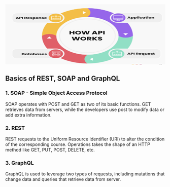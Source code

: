 <img src="../../img/api-intro.png" alt="History of Protocols" width="800" height="190"/>

## **Basics of REST, SOAP and GraphQL**

### 1. **SOAP** - Simple Object Access Protocol 
SOAP operates with POST and GET as two of its basic functions. GET retrieves data from servers, while the developers use post to modify data or add extra information.

### 2. **REST**
REST requests to the Uniform Resource Identifier (URI) to alter the condition of the corresponding course.
Operations takes the shape of an HTTP method like GET, PUT, POST, DELETE, etc.

### 3. **GraphQL**
GraphQL is used to leverage two types of requests, including mutations that change data and queries that retrieve data from server.